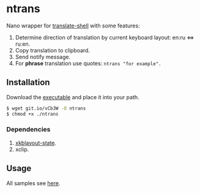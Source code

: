 ntrans
==============
Nano wrapper for [translate-shell](https://github.com/soimort/translate-shell) with some features:

1. Determine direction of translation by current keyboard layout: en:ru <=> ru:en.
2. Copy translation to clipboard.
3. Send notify message.
4. For **phrase** translation use quotes: ```ntrans "for example".```

## Installation

Download the [executable](http://git.io/vCb3W) and place it into your path.
```bash
$ wget git.io/vCb3W -O ntrans 
$ chmod +x ./ntrans
```
### Dependencies
1. [xkblayout-state](https://github.com/nonpop/xkblayout-state).
2. xclip.

## Usage

All samples see [here](https://github.com/soimort/translate-shell#introduction-by-examples).
